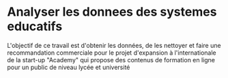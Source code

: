 # Analyser les donnees des systemes educatifs
L'objectif de ce travail est d'obtenir les données, de les nettoyer et faire une recommandation commerciale pour le projet d'expansion à l'internationale de la start-up "Academy" qui propose des contenus de formation en ligne pour un public de niveau lycée et université

